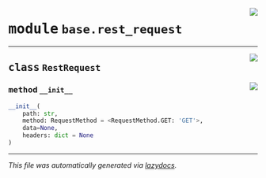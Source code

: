 <!-- markdownlint-disable -->

<a href="../../../src/switch/base/rest_request.py#L0"><img align="right" src="https://img.shields.io/badge/-source-cccccc?style=flat-square"/></a>

# <kbd>module</kbd> `base.rest_request`






---

<a href="../../../src/switch/base/rest_request.py#L9"><img align="right" src="https://img.shields.io/badge/-source-cccccc?style=flat-square"/></a>

## <kbd>class</kbd> `RestRequest`




<a href="../../../src/switch/base/rest_request.py#L10"><img align="right" src="https://img.shields.io/badge/-source-cccccc?style=flat-square"/></a>

### <kbd>method</kbd> `__init__`

```python
__init__(
    path: str,
    method: RequestMethod = <RequestMethod.GET: 'GET'>,
    data=None,
    headers: dict = None
)
```











---

_This file was automatically generated via [lazydocs](https://github.com/ml-tooling/lazydocs)._
